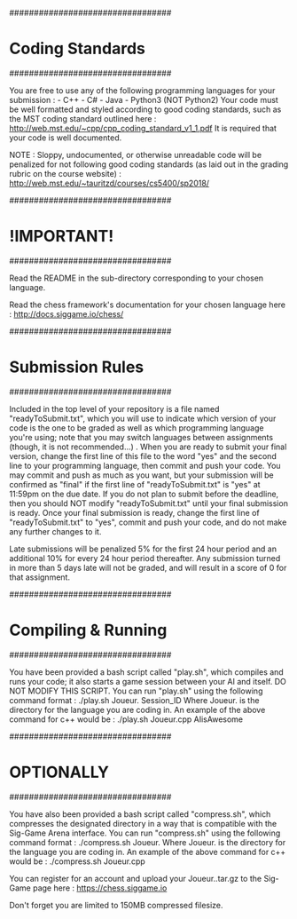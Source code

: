#################################
#	Coding Standards	#
#################################

You are free to use any of the following programming languages for your submission : 
	- C++
	- C#
	- Java
	- Python3 (NOT Python2)
Your code must be well formatted and styled according to good coding standards, such as the MST coding standard outlined here : 
http://web.mst.edu/~cpp/cpp_coding_standard_v1_1.pdf
It is required that your code is well documented.

NOTE : Sloppy, undocumented, or otherwise unreadable code will be penalized for not following good coding standards (as laid out in the grading rubric on the course website) : 
http://web.mst.edu/~tauritzd/courses/cs5400/sp2018/ 

#################################
#          !IMPORTANT!          #
#################################

Read the README in the sub-directory corresponding to your chosen language.  

Read the chess framework's documentation for your chosen language here : http://docs.siggame.io/chess/ 

#################################
#	Submission Rules	#
#################################

Included in the top level of your repository is a file named "readyToSubmit.txt", which you will use to indicate which version of your code is the one to be graded as well as which programming language you're using; note that you may switch languages between assignments (though, it is not recommended...) . When you are ready to submit your final version, change the first line of this file to the word "yes" and the second line to your programming language, then commit and push your code. You may commit and push as much as you want, but your submission will be confirmed as "final" if the first line of "readyToSubmit.txt" is "yes" at 11:59pm on the due date. If you do not plan to submit before the deadline, then you should NOT modify "readyToSubmit.txt" until your final submission is ready. Once your final submission is ready, change the first line of "readyToSubmit.txt" to "yes", commit and push your code, and do not make any further changes to it. 

Late submissions will be penalized 5% for the first 24 hour period and an additional 10% for every 24 hour period thereafter. Any submission turned in more than 5 days late will not be graded, and will result in a score of 0 for that assignment. 

#################################
#       Compiling & Running	#
#################################

You have been provided a bash script called "play.sh", which compiles and runs your code; it also starts a game session between your AI and itself. DO NOT MODIFY THIS SCRIPT.
You can run "play.sh" using the following command format :
	./play.sh Joueur.<lang> Session_ID
Where Joueur.<lang> is the directory for the language you are coding in. An example of the above command for c++ would be :
	./play.sh Joueur.cpp AIisAwesome

#################################
#      	    OPTIONALLY		#
#################################

You have also been provided a bash script called "compress.sh", which compresses the designated directory in a way that is compatible with the Sig-Game Arena interface.
You can run "compress.sh" using the following command format :
	./compress.sh Joueur.<lang>
Where Joueur.<lang> is the directory for the language you are coding in. An example of the above command for c++ would be :
        ./compress.sh Joueur.cpp

You can register for an account and upload your Joueur.<lang>.tar.gz to the Sig-Game page here : https://chess.siggame.io

Don't forget you are limited to 150MB compressed filesize.

